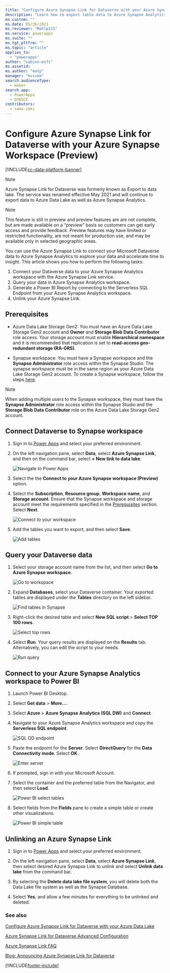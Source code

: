 ```yaml
---
title: "Configure Azure Synapse Link for Dataverse with your Azure Synapse Workspace | MicrosoftDocs"
description: "Learn how to export table data to Azure Synapse Analytics in Power Apps"
ms.custom: ""
ms.date: 05/26/2021
ms.reviewer: "Mattp123"
ms.service: powerapps
ms.suite: ""
ms.tgt_pltfrm: ""
ms.topic: "article"
applies_to: 
  - "powerapps"
author: "sabinn-msft"
ms.assetid: 
ms.author: "matp"
manager: "kvivek"
search.audienceType: 
  - maker
search.app: 
  - PowerApps
  - D365CE
contributors:
  - sama-zaki
---
```


# Configure Azure Synapse Link for Dataverse with your Azure Synapse Workspace (Preview)

[!INCLUDE[cc-data-platform-banner](../../includes/cc-data-platform-banner.md)]

> [!NOTE]
> Azure Synapse Link for Dataverse was formerly known as Export to data lake. The service was renamed effective May 2021 and will continue to export data to Azure Data Lake as well as Azure Synapse Analytics.

> [!NOTE]
> This feature is still in preview and preview features are are not complete, but are made available on a “preview” basis so customers can get early access and provide feedback. Preview features may have limited or restricted functionality, are not meant for production use, and may be available only in selected geographic areas.

You can use the Azure Synapse Link to connect your Microsoft Dataverse data to Azure Synapse Analytics to explore your data and accelerate time to insight. This article shows you how to perform the following tasks:

1. Connect your Dataverse data to your Azure Synapse Analytics workspace with the Azure Synapse Link service.
2. Query your data in Azure Synapse Analytics workspace.
3. Generate a Power BI Report by connecting to the Serverless SQL Endpoint from your Azure Synapse Analytics workspace.
4. Unlink your Azure Synapse Link.

## Prerequisites

- Azure Data Lake Storage Gen2: You must have an Azure Data Lake Storage Gen2 account and **Owner** and **Storage Blob Data Contributor** role access. Your storage account must enable **Hierarchical namespace** and it is recommended that replication is set to **read-access geo-redundant storage (RA-GRS)**.

- Synapse workspace: You must have a Synapse workspace and the **Synapse Administrator** role access within the Synapse Studio. The synapse workspace must be in the same region as your Azure Data Lake Storage Gen2 account. To create a Synapse workspace, follow the steps [here](https://docs.microsoft.com/azure/synapse-analytics/get-started-create-workspace).

> [!NOTE]
> When adding multiple users to the Synapse workspace, they must have the **Synapse Administrator** role access within the Synapse Studio and the **Storage Blob Data Contributor** role on the Azure Data Lake Storage Gen2 account.

## Connect Dataverse to Synapse workspace

1. Sign in to [Power Apps](https://make.powerapps.com/?utm_source=padocs&utm_medium=linkinadoc&utm_campaign=referralsfromdoc) and select your preferred environment.

2. On the left navigation pane, select **Data**, select **Azure Synapse Link**, and then on the command bar, select **+ New link to data lake**.

    ![Navigate to Power Apps](media/navigate-to-powerapps.png "Navigate to Power Apps")

3. Select the the **Connect to your Azure Synapse workspace (Preview)** option.

4. Select the **Subscription**, **Resource group**, **Workspace name**, and **Storage account**. Ensure that the Synapse workspace and storage account meet the requirements specified in the [Prerequisites](#prerequisites) section. Select **Next**.

    ![Connect to your workspace](media/connect-to-workspace.png "Connect to your workspace")

5. Add the tables you want to export, and then select **Save**.

    ![Add tables](media/add-tables.png "Add tables")

## Query your Dataverse data

1. Select your storage account name from the list, and then select **Go to Azure Synapse workspace**.

    ![Go to workspace](media/go-to-workspace.png "Go to workspace")

2. Expand **Databases**, select your Dataverse container. Your exported tables are displayed under the **Tables** directory on the left sidebar.

    ![Find tables in Synapse](media/find-tables-synapse.png "Find tables in Synapse")

3. Right-click the desired table and select **New SQL script** > **Select TOP 100 rows**.

    ![Select top rows](media/select-top-rows.png "Select top rows")

4. Select **Run**. Your query results are displayed on the **Results** tab. Alternatively, you can edit the script to your needs.

    ![Run query](media/run-query.png "Run query")

## Connect to your Azure Synapse Analytics workspace to Power BI

1. Launch Power BI Desktop.

2. Select **Get data** > **More...**.

3. Select **Azure** > **Azure Synapse Analytics (SQL DW)** and **Connect**.

4. Navigate to your Azure Synapse Analytics workspace and copy the **Serverless SQL endpoint**.

    ![SQL OD endpoint](media/sql-od-endpoint.png "SQL OD endpoint")

5. Paste the endpoint for the **Server**. Select **DirectQuery** for the **Data Connectivity mode**. Select **OK**.

    ![Enter server](media/enter-server.png "Enter server")

6. If prompted, sign in with your Microsoft Account.

7. Select the container and the preferred table from the Navigator, and then select **Load**.

    ![Power BI select tables](media/pbi-select-tables.png "Power BI select tables")

8. Select fields from the **Fields** pane to create a simple table or create other visualizations.

    ![Power BI simple table](media/pbi-simple-table.png "Power BI simple table")

## Unlinking an Azure Synapse Link

1. Sign in to [Power Apps](https://make.powerapps.com/?utm_source=padocs&utm_medium=linkinadoc&utm_campaign=referralsfromdoc) and select your preferred environment.

2. On the left navigation pane, select **Data**, select **Azure Synapse Link**, then select desired Azure Synapse Link to unlink and select **Unlink data lake** from the command bar.

3. By selecting the **Delete data lake file system**, you will delete both the Data Lake file system as well as the Synapse Database.

4. Select **Yes**, and allow a few minutes for everything to be unlinked and deleted.

### See also

[Configure Azure Synapse Link for Dataverse with your Azure Data Lake](./azure-synapse-link-data-lake.md)

[Azure Synapse Link for Dataverse Advanced Configuration](./azure-synapse-link-advanced-configuration.md)

[Azure Synapse Link FAQ](export-data-lake-faq.yml)

[Blog: Announcing Azure Synapse Link for Dataverse](https://aka.ms/synapse-dataverse)

[!INCLUDE[footer-include](../../includes/footer-banner.md)]